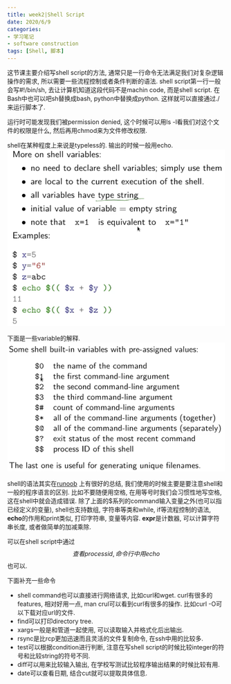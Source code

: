 ```yaml
---
title: week2|Shell Script
date: 2020/6/9
categories: 
- 学习笔记
- software construction
tags: [Shell, 脚本]
---
```


这节课主要介绍写shell script的方法, 通常只是一行命令无法满足我们对复杂逻辑操作的需求, 所以需要一些流程控制或者条件判断的语法. shell script第一行一般会写#!/bin/sh, 去让计算机知道这段代码不是machin code, 而是shell script. 在Bash中也可以吧sh替换成bash, python中替换成python. 这样就可以直接通过./来运行脚本了.
<!-- more -->
  
运行时可能发现我们被permission denied, 这个时候可以用ls -l看我们对这个文件的权限是什么, 然后再用chmod来为文件修改权限.

shell在某种程度上来说是typeless的. 输出的时候一般用echo.
![](./image/comp9044_2_1.png)

下面是一些variable的解释.
![](./image/comp9044_2_2.png)

shell的语法其实在[runoob](https://www.runoob.com/linux/linux-shell.html)
上有很好的总结, 我们使用的时候主要是要注意shell和一般的程序语言的区别. 比如不要随便用空格, 在用等号时我们会习惯性地写空格, 这在shell中就会造成错误. 
除了上面的$系列的command输入变量之外(也可以指已经定义的变量), shell也支持数组, 字符串等类和while, if等流程控制的语法, **echo**的作用和print类似, 打印字符串, 变量等内容. **expr**是计数器, 可以计算字符串长度, 或者做简单的加减乘除.

可以在shell script中通过$$查看process id, 命令行中用echo $$也可以.

下面补充一些命令

- shell command也可以直接进行网络请求, 比如curl和wget. curl有很多的features, 相对好用一点, man crul可以看到curl有很多的操作. 比如curl -O可以下载对应url的文件. 
- find可以打印directory tree. 
- xargs一般是和管道一起使用, 可以读取输入并格式化后出输出. 
- rsync是比rcp更加迅速而且灵活的文件复制命令, 在ssh中用的比较多. 
- test可以根据condition进行判断, 注意在写shell script的时候比较integer的符号和比较string的符号不同. 
- diff可以用来比较输入输出, 在学校写测试比较程序输出结果的时候比较有用. 
- date可以查看日期, 结合cut就可以提取具体信息.